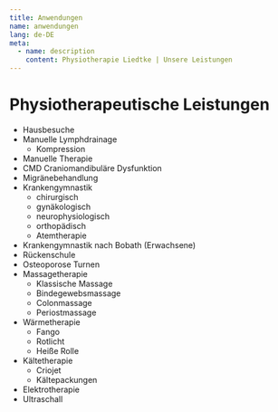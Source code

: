 ```yaml
---
title: Anwendungen
name: anwendungen
lang: de-DE
meta:
  - name: description
    content: Physiotherapie Liedtke | Unsere Leistungen
---
```


# Physiotherapeutische Leistungen

* Hausbesuche
* Manuelle Lymphdrainage
  - Kompression
* Manuelle Therapie
* CMD Craniomandibuläre Dysfunktion
* Migränebehandlung
* Krankengymnastik
  - chirurgisch
  - gynäkologisch
  - neurophysiologisch
  - orthopädisch
  - Atemtherapie
* Krankengymnastik nach Bobath (Erwachsene)
* Rückenschule
* Osteoporose Turnen
* Massagetherapie
  - Klassische Massage
  - Bindegewebsmassage
  - Colonmassage
  - Periostmassage
* Wärmetherapie
  - Fango
  - Rotlicht
  - Heiße Rolle
* Kältetherapie
  - Criojet
  - Kältepackungen
* Elektrotherapie
* Ultraschall

<style>
  .anwendungen ul {list-style: none}
  .anwendungen ul > li {font-weight: bold; margin: 10px 0;}
  .anwendungen ul > li > ul > li {font-weight: normal;}
</style>